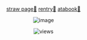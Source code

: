 <p align="center">
  <a href="https://hxuntedluv.straw.page" target="_blank">straw page💭</a>   
  <a href="https://rentry.co/hxuntedluv_" target="_blank">rentry💭</a>   
  <a href="https://erisqw2.atabook.org/" target="_blank">atabook💭</a>
</p>
<p align="center">
  <img src="https://files.catbox.moe/32xvgg.jpg" alt="image"/>
</p>
<p align="center">
  <img src="https://komarev.com/ghpvc/?username=eriis&label=✦&color=686868" alt="views"/>
</p>


<!--
**hxuntedluv/hxuntedluv** is a ✨ _special_ ✨ repository because its `README.md` (this file) appears on your GitHub profile.

Here are some ideas to get you started:

- 🔭 I’m currently working on ...
- 🌱 I’m currently learning ...
- 👯 I’m looking to collaborate on ...
- 🤔 I’m looking for help with ...
- 💬 Ask me about ...
- 📫 How to reach me: ...
- 😄 Pronouns: ...
- ⚡ Fun fact: ...
-->
